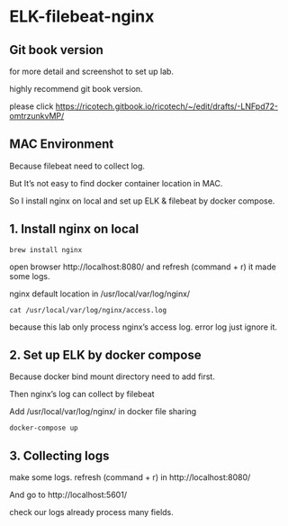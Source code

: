 # ELK-filebeat-nginx

## Git book version
for more detail and screenshot to set up lab.

highly recommend git book version.

please click https://ricotech.gitbook.io/ricotech/~/edit/drafts/-LNFpd72-omtrzunkvMP/

## MAC Environment 
Because filebeat need to collect log.

But It’s not easy to find docker container location in MAC.

So I install nginx on local and set up ELK & filebeat by docker compose.

## 1. Install nginx on local

`brew install nginx`

open browser http://localhost:8080/ and refresh (command + r) it made some logs.

nginx default location in /usr/local/var/log/nginx/

`cat /usr/local/var/log/nginx/access.log`

because this lab only process nginx’s access log.
error log just ignore it.


## 2. Set up ELK by docker compose

Because docker bind mount directory need to add first.

Then nginx’s log can collect by filebeat

Add /usr/local/var/log/nginx/ in docker file sharing

`docker-compose up`


## 3. Collecting logs

make some logs. refresh (command + r) in http://localhost:8080/

And go to http://localhost:5601/

check our logs already process many fields.
